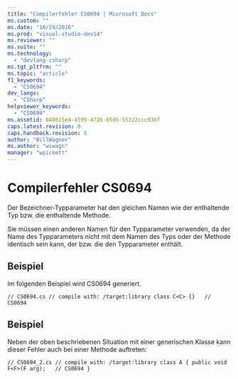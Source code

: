 ```yaml
---
title: "Compilerfehler CS0694 | Microsoft Docs"
ms.custom: ""
ms.date: "10/29/2016"
ms.prod: "visual-studio-dev14"
ms.reviewer: ""
ms.suite: ""
ms.technology: 
  - "devlang-csharp"
ms.tgt_pltfrm: ""
ms.topic: "article"
f1_keywords: 
  - "CS0694"
dev_langs: 
  - "CSharp"
helpviewer_keywords: 
  - "CS0694"
ms.assetid: 048615e4-4599-4726-b5db-55322ccc936f
caps.latest.revision: 8
caps.handback.revision: 8
author: "BillWagner"
ms.author: "wiwagn"
manager: "wpickett"
---
```

# Compilerfehler CS0694
Der Bezeichner\-Typparameter hat den gleichen Namen wie der enthaltende Typ bzw. die enthaltende Methode.  
  
 Sie müssen einen anderen Namen für den Typparameter verwenden, da der Name des Typparameters nicht mit dem Namen des Typs oder der Methode identisch sein kann, der bzw. die den Typparameter enthält.  
  
## Beispiel  
 Im folgenden Beispiel wird CS0694 generiert.  
  
```  
// CS0694.cs // compile with: /target:library class C<C> {}   // CS0694  
```  
  
## Beispiel  
 Neben der oben beschriebenen Situation mit einer generischen Klasse kann dieser Fehler auch bei einer Methode auftreten:  
  
```  
// CS0694_2.cs // compile with: /target:library class A { public void F<F>(F arg);   // CS0694 }  
```